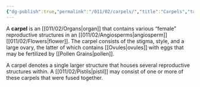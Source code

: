 ```yaml
---
{"dg-publish":true,"permalink":"/011/02/carpels/","title":"Carpels","tags":["BIOL412"],"noteIcon":"1","created":"2024-10-19T20:27:19.026-07:00","updated":"2024-09-26T15:08:40.062-07:00"}
---
```


A **carpel** is an [[011/02/Organs\|organ]] that contains various “female” reproductive structures in an [[011/02/Angiosperms\|angiosperm]] [[011/02/Flowers\|flower]]. The carpel consists of the stigma, style, and a large ovary, the latter of which contains [[Ovules\|ovules]] with eggs that may be fertilized by [[Pollen Grains\|pollen]].

A carpel denotes a single larger structure that houses several reproductive structures within. A [[011/02/Pistils\|pistil]] may consist of one or more of these carpels that were fused together.